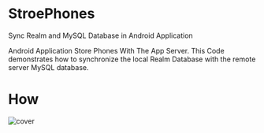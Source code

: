 # StroePhones
Sync Realm and MySQL Database in Android Application

Android Application Store Phones With The App Server.
This Code demonstrates how to synchronize the local Realm Database with the remote server MySQL database.
 
 # How
 ![cover](https://user-images.githubusercontent.com/32569345/40809888-ade9d7e4-6534-11e8-8eca-fd7fd01487c3.png)

